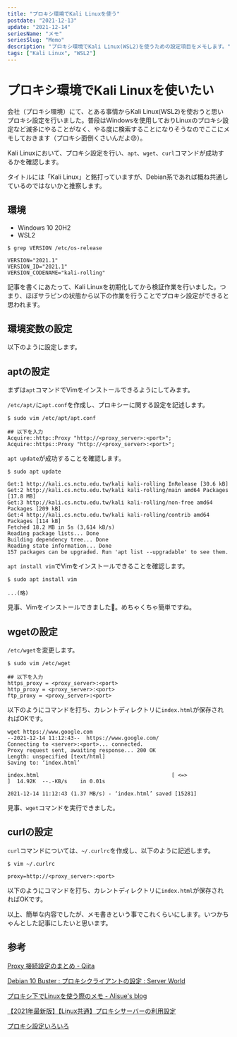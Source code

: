 ```yaml
---
title: "プロキシ環境でKali Linuxを使う"
postdate: "2021-12-13"
update: "2021-12-14"
seriesName: "メモ"
seriesSlug: "Memo"
description: "プロキシ環境でKali Linux(WSL2)を使うための設定項目をメモします。"
tags: ["Kali Linux", "WSL2"]
---
```


# プロキシ環境でKali Linuxを使いたい

会社（プロキシ環境）にて、とある事情からKali Linux(WSL2)を使おうと思いプロキシ設定を行いました。普段はWindowsを使用しておりLinuxのプロキシ設定など滅多にやることがなく、やる度に検索することになりそうなのでここにメモしておきます（プロキシ面倒くさいんだよ😡）。

Kali Linuxにおいて、プロキシ設定を行い、`apt`、`wget`、`curl`コマンドが成功するかを確認します。

<aside>

タイトルには「Kali Linux」と銘打っていますが、Debian系であれば概ね共通しているのではないかと推察します。

</aside>

## 環境

- Windows 10 20H2
- WSL2

```shell
$ grep VERSION /etc/os-release

VERSION="2021.1"
VERSION_ID="2021.1"
VERSION_CODENAME="kali-rolling"
```

記事を書くにあたって、Kali Linuxを初期化してから検証作業を行いました。つまり、ほぼサラピンの状態から以下の作業を行うことでプロキシ設定ができると思われます。

## 環境変数の設定

以下のように設定します。


## aptの設定

まずは`apt`コマンドでVimをインストールできるようにしてみます。

`/etc/apt/`に`apt.conf`を作成し、プロキシーに関する設定を記述します。

```shell
$ sudo vim /etc/apt/apt.conf

## 以下を入力
Acquire::http::Proxy "http://<proxy_server>:<port>";
Acquire::https::Proxy "http://<proxy_server>:<port>";
```

`apt update`が成功することを確認します。

```shell
$ sudo apt update

Get:1 http://kali.cs.nctu.edu.tw/kali kali-rolling InRelease [30.6 kB]
Get:2 http://kali.cs.nctu.edu.tw/kali kali-rolling/main amd64 Packages [17.8 MB]
Get:3 http://kali.cs.nctu.edu.tw/kali kali-rolling/non-free amd64 Packages [209 kB]
Get:4 http://kali.cs.nctu.edu.tw/kali kali-rolling/contrib amd64 Packages [114 kB]
Fetched 18.2 MB in 5s (3,614 kB/s)
Reading package lists... Done
Building dependency tree... Done
Reading state information... Done
157 packages can be upgraded. Run 'apt list --upgradable' to see them.
```

`apt install vim`でVimをインストールできることを確認します。

```shell
$ sudo apt install vim

...(略)
```

見事、Vimをインストールできました🎉。めちゃくちゃ簡単ですね。

## wgetの設定

`/etc/wget`を変更します。

```shell
$ sudo vim /etc/wget

## 以下を入力
https_proxy = <proxy_server>:<port>
http_proxy = <proxy_server>:<port>
ftp_proxy = <proxy_server>:<port>
```

以下のようにコマンドを打ち、カレントディレクトリに`index.html`が保存されればOKです。

```shell
wget https://www.google.com
--2021-12-14 11:12:43--  https://www.google.com/
Connecting to <server>:<port>... connected.
Proxy request sent, awaiting response... 200 OK
Length: unspecified [text/html]
Saving to: ‘index.html’

index.html                                          [ <=>                                                                                                  ]  14.92K  --.-KB/s    in 0.01s

2021-12-14 11:12:43 (1.37 MB/s) - ‘index.html’ saved [15281]
```

見事、`wget`コマンドを実行できました。

## curlの設定

`curl`コマンドについては、`~/.curlrc`を作成し、以下のように記述します。

```shell
$ vim ~/.curlrc

proxy=http://<proxy_server>:<port>
```

以下のようにコマンドを打ち、カレントディレクトリに`index.html`が保存されればOKです。


以上、簡単な内容でしたが、メモ書きという事でこれくらいにします。いつかちゃんとした記事にしたいと思います。

## 参考

[Proxy 接続設定のまとめ - Qiita](https://qiita.com/msi/items/e3a9700a2ac4a407cec1)

[Debian 10 Buster : プロキシクライアントの設定 : Server World](https://www.server-world.info/query?os=Debian_10&p=squid&f=2)

[プロキシ下でLinuxを使う際のメモ - Λlisue&#39;s blog](https://lambdalisue.hatenablog.com/entry/2013/06/25/140630)

[【2021年最新版】【Linux共通】プロキシサーバーの利用設定](https://www.servernote.net/article.cgi?id=use-proxy-setting-for-linux)

[プロキシ設定いろいろ](https://kapibara-sos.net/archives/109)